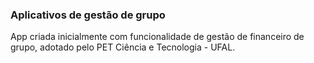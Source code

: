 ### Aplicativos de gestão de grupo

App criada inicialmente com funcionalidade de gestão de financeiro de grupo, adotado pelo PET Ciência e Tecnologia - UFAL.